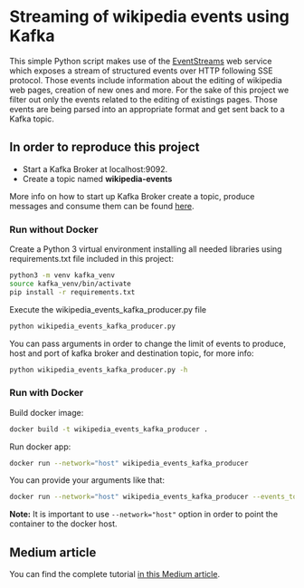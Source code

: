 # Streaming of wikipedia events using Kafka #
This simple Python script makes use of the [EventStreams](https://wikitech.wikimedia.org/wiki/Event_Platform/EventStreams) web service which exposes a stream of structured events over HTTP following SSE protocol. Those events include information about the editing of wikipedia web pages, creation of new ones and more. For the sake of this project we filter out only the events related to the editing of existings pages. Those events are being parsed into an appropriate format and get sent back to a Kafka topic.



## In order to reproduce this project ##
- Start a Kafka Broker at localhost:9092.
- Create a topic named **wikipedia-events**

More info on how to start up Kafka Broker create a topic, produce messages and consume them can be found [here](https://kafka.apache.org/quickstart).

### Run without Docker ###
Create a Python 3 virtual environment installing all needed libraries using requirements.txt file included in this project:

```sh
python3 -m venv kafka_venv
source kafka_venv/bin/activate
pip install -r requirements.txt
```

Εxecute the wikipedia_events_kafka_producer.py file
```sh
python wikipedia_events_kafka_producer.py 
```

You can pass arguments in order to change the limit of events to produce, host and port of kafka broker and destination topic, for more info:
```sh
python wikipedia_events_kafka_producer.py -h
```

### Run with Docker ###
Build docker image:
```sh
docker build -t wikipedia_events_kafka_producer .
```

Run docker app:
```sh
docker run --network="host" wikipedia_events_kafka_producer
```

You can provide your arguments like that:
```sh
docker run --network="host" wikipedia_events_kafka_producer --events_to_produce=10000
```

**Note:** It is important to use `--network="host"` option in order to point the container to the docker host.


## Medium article ##
You can find the complete tutorial [in this Medium article](https://towardsdatascience.com/introduction-to-apache-kafka-with-wikipedias-eventstreams-service-d06d4628e8d9).
